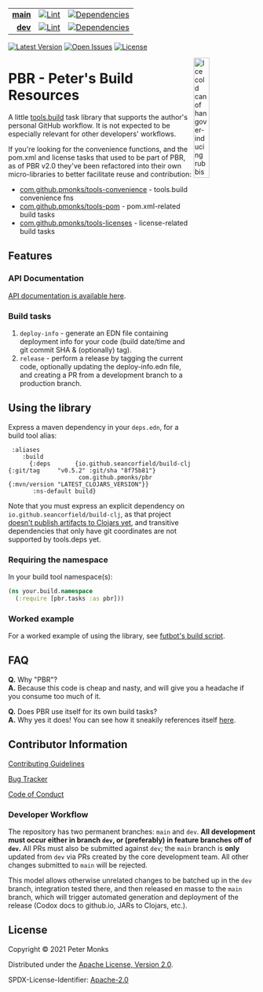 | | | |
|---:|:---:|:---:|
| [**main**](https://github.com/pmonks/pbr/tree/main) | [![Lint](https://github.com/pmonks/pbr/workflows/lint/badge.svg?branch=main)](https://github.com/pmonks/pbr/actions?query=workflow%3Alint) | [![Dependencies](https://github.com/pmonks/pbr/workflows/dependencies/badge.svg?branch=main)](https://github.com/pmonks/pbr/actions?query=workflow%3Adependencies) |
| [**dev**](https://github.com/pmonks/pbr/tree/dev)  | [![Lint](https://github.com/pmonks/pbr/workflows/lint/badge.svg?branch=dev)](https://github.com/pmonks/pbr/actions?query=workflow%3Alint) | [![Dependencies](https://github.com/pmonks/pbr/workflows/dependencies/badge.svg?branch=dev)](https://github.com/pmonks/pbr/actions?query=workflow%3Adependencies) |

[![Latest Version](https://img.shields.io/clojars/v/com.github.pmonks/pbr)](https://clojars.org/com.github.pmonks/pbr/) [![Open Issues](https://img.shields.io/github/issues/pmonks/pbr.svg)](https://github.com/pmonks/pbr/issues) [![License](https://img.shields.io/github/license/pmonks/pbr.svg)](https://github.com/pmonks/pbr/blob/main/LICENSE)


<img alt="Ice cold can of hangover-inducing rubbish beer" align="right" width="25%" src="https://pabstblueribbon.com/wp-content/uploads/2020/10/pbr-org.png">

# PBR - Peter's Build Resources

A little [tools.build](https://github.com/clojure/tools.build) task library that supports the author's personal GitHub workflow.  It is not expected to be especially relevant for other developers' workflows.

If you're looking for the convenience functions, and the pom.xml and license tasks that used to be part of PBR, as of PBR v2.0 they've been refactored into their own micro-libraries to better facilitate reuse and contribution:

* [com.github.pmonks/tools-convenience](https://github.com/pmonks/tools-convenience/) - tools.build convenience fns
* [com.github.pmonks/tools-pom](https://github.com/pmonks/tools-pom/) - pom.xml-related build tasks
* [com.github.pmonks/tools-licenses](https://github.com/pmonks/tools-licenses/) - license-related build tasks

## Features

### API Documentation

[API documentation is available here](https://pmonks.github.io/pbr/).

### Build tasks

1. `deploy-info` - generate an EDN file containing deployment info for your code (build date/time and git commit SHA & (optionally) tag).
2. `release` - perform a release by tagging the current code, optionally updating the deploy-info.edn file, and creating a PR from a development branch to a production branch.

## Using the library

Express a maven dependency in your `deps.edn`, for a build tool alias:

```edn
 :aliases
    :build
      {:deps       {io.github.seancorfield/build-clj {:git/tag     "v0.5.2" :git/sha "8f75b81"}
                    com.github.pmonks/pbr            {:mvn/version "LATEST_CLOJARS_VERSION"}}
       :ns-default build}
```

Note that you must express an explicit dependency on `io.github.seancorfield/build-clj`, as that project [doesn't publish artifacts to Clojars yet](https://github.com/seancorfield/build-clj/issues/11), and transitive dependencies that only have git coordinates are not supported by tools.deps yet.

### Requiring the namespace

In your build tool namespace(s):

```clojure
(ns your.build.namespace
  (:require [pbr.tasks :as pbr]))
```

### Worked example

For a worked example of using the library, see [futbot's build script](https://github.com/pmonks/futbot/blob/main/build.clj).

## FAQ

[//]: # (Comment: Every Question in this list has two spaces at the end THAT MUST NOT BE REMOVED!!)

**Q.** Why "PBR"?  
**A.** Because this code is cheap and nasty, and will give you a headache if you consume too much of it.

**Q.** Does PBR use itself for its own build tasks?  
**A.** Why yes it does!  You can see how it sneakily references itself [here](https://github.com/pmonks/pbr/blob/main/deps.edn#L31).

## Contributor Information

[Contributing Guidelines](https://github.com/pmonks/pbr/blob/main/.github/CONTRIBUTING.md)

[Bug Tracker](https://github.com/pmonks/pbr/issues)

[Code of Conduct](https://github.com/pmonks/pbr/blob/main/.github/CODE_OF_CONDUCT.md)

### Developer Workflow

The repository has two permanent branches: `main` and `dev`.  **All development must occur either in branch `dev`, or (preferably) in feature branches off of `dev`.**  All PRs must also be submitted against `dev`; the `main` branch is **only** updated from `dev` via PRs created by the core development team.  All other changes submitted to `main` will be rejected.

This model allows otherwise unrelated changes to be batched up in the `dev` branch, integration tested there, and then released en masse to the `main` branch, which will trigger automated generation and deployment of the release (Codox docs to github.io, JARs to Clojars, etc.).

## License

Copyright © 2021 Peter Monks

Distributed under the [Apache License, Version 2.0](http://www.apache.org/licenses/LICENSE-2.0).

SPDX-License-Identifier: [Apache-2.0](https://spdx.org/licenses/Apache-2.0)
